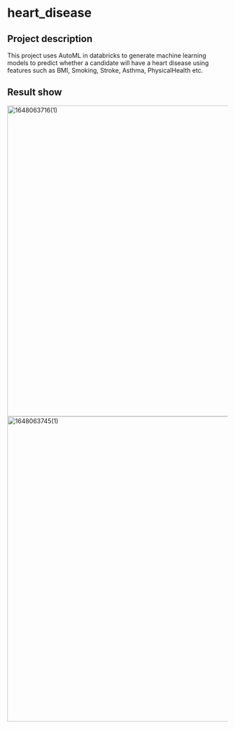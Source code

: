 # heart_disease

## Project description

This project uses AutoML in databricks to generate machine learning models to predict whether a candidate will have a heart disease using features such as BMI, Smoking, Stroke, Asthma, PhysicalHealth etc. 

## Result show

<img width="711" alt="1648063716(1)" src="https://user-images.githubusercontent.com/76429734/159788525-4b419065-6567-4785-a458-8de7da7eb0c5.png">

<img width="698" alt="1648063745(1)" src="https://user-images.githubusercontent.com/76429734/159788556-b4216839-f299-4cbd-8afa-cfa166b352f1.png">
